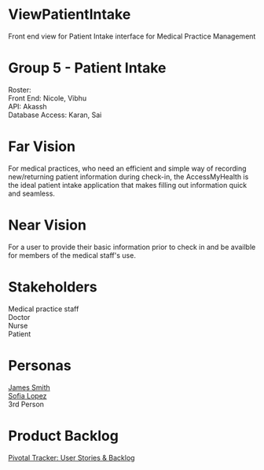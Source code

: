 # ViewPatientIntake
Front end view for Patient Intake interface for Medical Practice Management

# Group 5 - Patient Intake
Roster:   
Front End: Nicole, Vibhu  
API: Akassh  
Database Access: Karan, Sai


# Far Vision
For medical practices, who need an efficient and simple way of recording new/returning patient information during check-in, the AccessMyHealth is the ideal patient intake application that makes filling out information quick and seamless.


# Near Vision
For a user to provide their basic information prior to check in and be availble for members of the medical staff's use.


# Stakeholders
Medical practice staff\
Doctor\
Nurse\
Patient

# Personas
[James Smith](https://drive.google.com/file/d/1cGKDNvef0ZmQCP76FLWihW8ewtTkc-I_/view?usp=sharing)  
[Sofia Lopez](https://drive.google.com/file/d/1vvbVNg83sSq4T5aP4O6OIvz_54jFLLmZ/view?usp=sharing)  
3rd Person

# Product Backlog
[Pivotal Tracker: User Stories & Backlog](https://www.pivotaltracker.com/n/projects/2464715)
